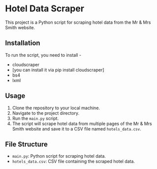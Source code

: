 # Hotel Data Scraper

This project is a Python script for scraping hotel data from the Mr & Mrs Smith website.

## Installation

  To run the script, you need to install -
- cloudscraper 
-   [you can install it via pip install cloudscraper] 
- bs4 
- lxml 


## Usage

1. Clone the repository to your local machine.
2. Navigate to the project directory.
3. Run the `main.py` script.
4. The script will scrape hotel data from multiple pages of the Mr & Mrs Smith website and save it to a CSV file named `hotels_data.csv`.

## File Structure

- `main.py`: Python script for scraping hotel data.
- `hotels_data.csv`: CSV file containing the scraped hotel data.


